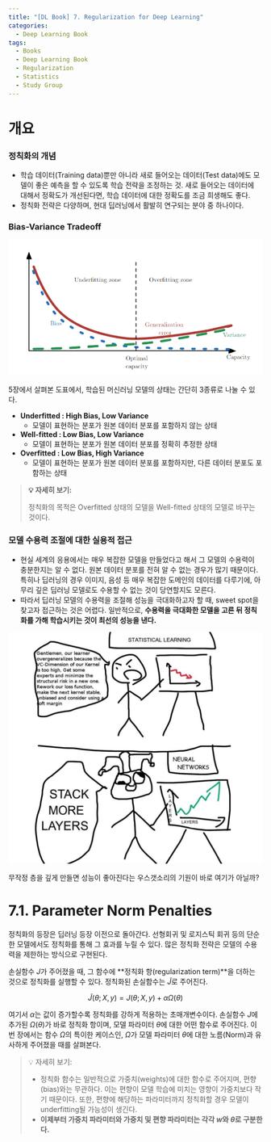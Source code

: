 ```yaml
---
title: "[DL Book] 7. Regularization for Deep Learning"
categories:
  - Deep Learning Book
tags:
  - Books
  - Deep Learning Book
  - Regularization
  - Statistics
  - Study Group
---
```


# 개요

### 정칙화의 개념

- 학습 데이터(Training data)뿐만 아니라 새로 들어오는 데이터(Test data)에도 모델이 좋은 예측을 할 수 있도록 학습 전략을 조정하는 것. 새로 들어오는 데이터에 대해서 정확도가 개선된다면, 학습 데이터에 대한 정확도를 조금 희생해도 좋다.
- 정칙화 전략은 다양하며, 현대 딥러닝에서 활발히 연구되는 분야 중 하나이다.

### Bias-Variance Tradeoff

![Untitled](/assets/images/7a.png)

5장에서 살펴본 도표에서, 학습된 머신러닝 모델의 상태는 간단히 3종류로 나눌 수 있다.

- **Underfitted : High Bias, Low Variance**
    - 모델이 표현하는 분포가 원본 데이터 분포를 포함하지 않는 상태
- **Well-fitted : Low Bias, Low Variance**
    - 모델이 표현하는 분포가 원본 데이터 분포를 정확히 추정한 상태
- **Overfitted : Low Bias, High Variance**
    - 모델이 표현하는 분포가 원본 데이터 분포를 포함하지만, 다른 데이터 분포도 포함하는 상태

> **:bulb: 자세히 보기:**
>
> 정칙화의 목적은 Overfitted 상태의 모델을 Well-fitted 상태의 모델로 바꾸는 것이다.

### 모델 수용력 조절에 대한 실용적 접근

- 현실 세계의 응용에서는 매우 복잡한 모델을 만들었다고 해서 그 모델의 수용력이 충분한지는 알 수 없다. 원본 데이터 분포를 전혀 알 수 없는 경우가 많기 때문이다. 특히나 딥러닝의 경우 이미지, 음성 등 매우 복잡한 도메인의 데이터를 다루기에, 아무리 깊은 딥러닝 모델로도 수용할 수 없는 것이 당연할지도 모른다.
- 따라서 딥러닝 모델의 수용력을 조절해 성능을 극대화하고자 할 때, sweet spot을 찾고자 접근하는 것은 어렵다. 일반적으로, **수용력을 극대화한 모델을 고른 뒤 정칙화를 가해 학습시키는 것이 최선의 성능을 낸다.**

![무작정 층을 깊게 만들면 성능이 좋아진다는 우스갯소리의 기원이 바로 여기가 아닐까?](/assets/images/7b.png)

무작정 층을 깊게 만들면 성능이 좋아진다는 우스갯소리의 기원이 바로 여기가 아닐까?

# 7.1. Parameter Norm Penalties

정칙화의 등장은 딥러닝 등장 이전으로 돌아간다. 선형회귀 및 로지스틱 회귀 등의 단순한 모델에서도 정칙화를 통해 그 효과를 누릴 수 있다. 많은 정칙화 전략은 모델의 수용력을 제한하는 방식으로 구현된다. 

손실함수 $J$가 주어졌을 때, 그 함수에 **정칙화 항(regularization term)**을 더하는 것으로 정칙화를 실행할 수 있다. 정칙화된 손실함수는 $\tilde{J}$로 주어진다.

$$
\tilde{J}(\theta;X,y)=J(\theta;X,y)+\alpha\Omega(\theta)
$$

여기서 $\alpha$는 값이 증가할수록 정칙화를 강하게 적용하는 초매개변수이다. 손실함수 $J$에 추가된 $\Omega(\theta)$가 바로 정칙화 항이며, 모델 파라미터 $\theta$에 대한 어떤 함수로 주어진다. 이번 장에서는 함수 $\Omega$의 특이한 케이스인, $\Omega$가 모델 파라미터 $\theta$에 대한 노름(Norm)과 유사하게 주어졌을 때를 살펴본다.

> :bulb: 자세히 보기:
> * 정칙화 함수는 일반적으로 가중치(weights)에 대한 함수로 주어지며, 편향(bias)와는 무관하다. 이는 편향이 모델 학습에 미치는 영향이 가중치보다 작기 때문이다. 또한, 편향에 해당하는 파라미터까지 정칙화할 경우 모델이 underfitting될 가능성이 생긴다.
> * **이제부터 가중치 파라미터와 가중치 및 편향 파라미터는 각각 $w$와 $\theta$로 구분한다.**